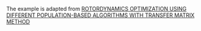 The example is adapted from [ROTORDYNAMICS OPTIMIZATION USING DIFFERENT POPULATION-BASED ALGORITHMS WITH TRANSFER MATRIX METHOD](http://dx.doi.org/10.1115/GT2025-152090)
